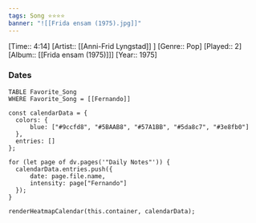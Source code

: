 ```yaml
---
tags: Song ⭐⭐⭐⭐ 
banner: "![[Frida ensam (1975).jpg]]"
---
```

[Time:: 4:14]
[Artist:: [[Anni-Frid Lyngstad]] ]
[Genre:: Pop]
[Played:: 2]
[Album:: [[Frida ensam (1975)]]]
[Year:: 1975]
### Dates
````dataview
TABLE Favorite_Song
WHERE Favorite_Song = [[Fernando]]
````
  ```dataviewjs
const calendarData = { 
	colors: { 
		blue: ["#9ccfd8", "#5BAAB8", "#57A1BB", "#5da8c7", "#3e8fb0"] 
	}, 
	entries: [] 
}; 

for (let page of dv.pages('"Daily Notes"')) { 
	calendarData.entries.push({ 
		date: page.file.name, 
		intensity: page["Fernando"]
	}); 
} 

renderHeatmapCalendar(this.container, calendarData);
```
